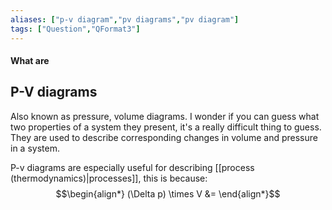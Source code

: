 ```yaml
---
aliases: ["p-v diagram","pv diagrams","pv diagram"]
tags: ["Question","QFormat3"]
---
```


#### What are
## P-V diagrams
Also known as pressure, volume diagrams. I wonder if you can guess what two properties of a system they present, it's a really difficult thing to guess.
They are used to describe corresponding changes in volume and pressure in a system.

P-v diagrams are especially useful for describing [[process (thermodynamics)|processes]], this is because:
$$\begin{align*}
(\Delta p) \times V &= 
\end{align*}$$